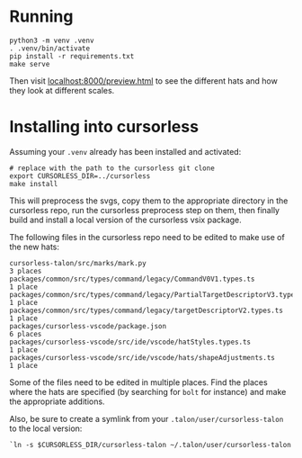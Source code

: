 # Running

```
python3 -m venv .venv
. .venv/bin/activate
pip install -r requirements.txt
make serve
```

Then visit [localhost:8000/preview.html](localhost:8000/preview.html) to see the different hats and how they look at different scales.

# Installing into cursorless

Assuming your `.venv` already has been installed and activated:

```
# replace with the path to the cursorless git clone
export CURSORLESS_DIR=../cursorless
make install
```

This will preprocess the svgs, copy them to the appropriate directory in the cursorless repo, run the cursorless preprocess step on them, then finally build and install a local version of the cursorless vsix package.

The following files in the cursorless repo need to be edited to make use of the new hats:

```
cursorless-talon/src/marks/mark.py                                               3 places
packages/common/src/types/command/legacy/CommandV0V1.types.ts                    1 place
packages/common/src/types/command/legacy/PartialTargetDescriptorV3.types.ts      1 place
packages/common/src/types/command/legacy/targetDescriptorV2.types.ts             1 place
packages/cursorless-vscode/package.json                                          6 places
packages/cursorless-vscode/src/ide/vscode/hatStyles.types.ts                     1 place
packages/cursorless-vscode/src/ide/vscode/hats/shapeAdjustments.ts               1 place
```

Some of the files need to be edited in multiple places. Find the places where the hats are specified (by searching for `bolt` for instance) and make the appropriate additions.

Also, be sure to create a symlink from your `.talon/user/cursorless-talon` to the local version:

```
`ln -s $CURSORLESS_DIR/cursorless-talon ~/.talon/user/cursorless-talon
```
